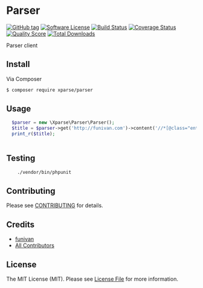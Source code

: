 # Parser

[![GitHub tag](https://img.shields.io/github/tag/xparse/Parser.svg?style=flat-square)](https://github.com/xparse/Parser/tags)
[![Software License](https://img.shields.io/badge/license-MIT-brightgreen.svg?style=flat-square)](LICENSE.md)
[![Build Status](https://img.shields.io/travis/xparse/Parser/master.svg?style=flat-square)](https://travis-ci.org/xparse/Parser)
[![Coverage Status](https://img.shields.io/scrutinizer/coverage/g/xparse/Parser.svg?style=flat-square)](https://scrutinizer-ci.com/g/xparse/Parser/code-structure)
[![Quality Score](https://img.shields.io/scrutinizer/g/xparse/Parser.svg?style=flat-square)](https://scrutinizer-ci.com/g/xparse/Parser)
[![Total Downloads](https://img.shields.io/packagist/dt/xparse/parser.svg?style=flat-square)](https://packagist.org/packages/xparse/parser)

Parser client

## Install

Via Composer

``` bash
$ composer require xparse/parser
```

## Usage

``` php
  $parser = new \Xparse\Parser\Parser();
  $title = $parser->get('http://funivan.com')->content('//*[@class="entry-title"]/a');
  print_r($title);
  
```

## Testing

``` bash
    ./vendor/bin/phpunit
```

## Contributing

Please see [CONTRIBUTING](https://github.com/xparse/Parser/blob/master/CONTRIBUTING.md) for details.

## Credits

- [funivan](https://github.com/funivan)
- [All Contributors](https://github.com/xparse/Parser/contributors)

## License

The MIT License (MIT). Please see [License File](LICENSE.md) for more information.
